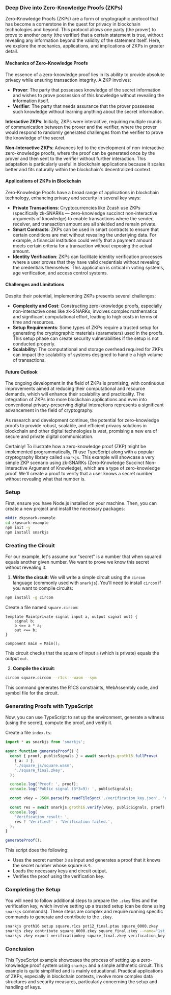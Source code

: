 ### Deep Dive into Zero-Knowledge Proofs (ZKPs)

Zero-Knowledge Proofs (ZKPs) are a form of cryptographic protocol that has become a cornerstone in the quest for privacy in blockchain technologies and beyond. This protocol allows one party (the prover) to prove to another party (the verifier) that a certain statement is true, without revealing any information beyond the validity of the statement itself. Here, we explore the mechanics, applications, and implications of ZKPs in greater detail.

#### **Mechanics of Zero-Knowledge Proofs**

The essence of a zero-knowledge proof lies in its ability to provide absolute privacy while ensuring transaction integrity. A ZKP involves:

- **Prover**: The party that possesses knowledge of the secret information and wishes to prove possession of this knowledge without revealing the information itself.
- **Verifier**: The party that needs assurance that the prover possesses such knowledge without learning anything about the secret information.

**Interactive ZKPs**: Initially, ZKPs were interactive, requiring multiple rounds of communication between the prover and the verifier, where the prover would respond to randomly generated challenges from the verifier to prove the knowledge of the secret.

**Non-Interactive ZKPs**: Advances led to the development of non-interactive zero-knowledge proofs, where the proof can be generated once by the prover and then sent to the verifier without further interaction. This adaptation is particularly useful in blockchain applications because it scales better and fits naturally within the blockchain's decentralized context.

#### **Applications of ZKPs in Blockchain**

Zero-Knowledge Proofs have a broad range of applications in blockchain technology, enhancing privacy and security in several key ways:

- **Private Transactions**: Cryptocurrencies like Zcash use ZKPs (specifically zk-SNARKs — zero-knowledge succinct non-interactive arguments of knowledge) to enable transactions where the sender, receiver, and transaction amount are all shielded and remain private.
- **Smart Contracts**: ZKPs can be used in smart contracts to ensure that certain conditions are met without revealing the underlying data. For example, a financial institution could verify that a payment amount meets certain criteria for a transaction without exposing the actual amount.
- **Identity Verification**: ZKPs can facilitate identity verification processes where a user proves that they have valid credentials without revealing the credentials themselves. This application is critical in voting systems, age verification, and access control systems.

#### **Challenges and Limitations**

Despite their potential, implementing ZKPs presents several challenges:

- **Complexity and Cost**: Constructing zero-knowledge proofs, especially non-interactive ones like zk-SNARKs, involves complex mathematics and significant computational effort, leading to high costs in terms of time and resources.
- **Setup Requirements**: Some types of ZKPs require a trusted setup for generating the cryptographic materials (parameters) used in the proofs. This setup phase can create security vulnerabilities if the setup is not conducted properly.
- **Scalability**: The computational and storage overhead required for ZKPs can impact the scalability of systems designed to handle a high volume of transactions.

#### **Future Outlook**

The ongoing development in the field of ZKPs is promising, with continuous improvements aimed at reducing their computational and resource demands, which will enhance their scalability and practicality. The integration of ZKPs into more blockchain applications and even into conventional privacy-preserving digital interactions represents a significant advancement in the field of cryptography.

As research and development continue, the potential for zero-knowledge proofs to provide robust, scalable, and efficient privacy solutions in blockchain and other digital technologies is vast, promising a new era of secure and private digital communication.

Certainly! To illustrate how a zero-knowledge proof (ZKP) might be implemented programmatically, I’ll use TypeScript along with a popular cryptography library called `snarkjs`. This example will showcase a very simple ZKP scenario using zk-SNARKs (Zero-Knowledge Succinct Non-Interactive Argument of Knowledge), which are a type of zero-knowledge proof. We'll create a proof to verify that a user knows a secret number without revealing what that number is.

### Setup

First, ensure you have Node.js installed on your machine. Then, you can create a new project and install the necessary packages:

```bash
mkdir zkpsnark-example
cd zkpsnark-example
npm init -y
npm install snarkjs
```

### Creating the Circuit

For our example, let's assume our "secret" is a number that when squared equals another given number. We want to prove we know this secret without revealing it.

1. **Write the circuit**: We will write a simple circuit using the `circom` language (commonly used with `snarkjs`). You'll need to install `circom` if you want to compile circuits:

```bash
npm install -g circom
```

Create a file named `square.circom`:

```plaintext
template Main(private signal input a, output signal out) {
    signal b;
    b <== a * a;
    out <== b;
}

component main = Main();
```

This circuit checks that the square of input `a` (which is private) equals the output `out`.

2. **Compile the circuit**:

```bash
circom square.circom --r1cs --wasm --sym
```

This command generates the R1CS constraints, WebAssembly code, and symbol file for the circuit.

### Generating Proofs with TypeScript

Now, you can use TypeScript to set up the environment, generate a witness (using the secret), compute the proof, and verify it.

Create a file `index.ts`:

```typescript
import * as snarkjs from 'snarkjs';

async function generateProof() {
  const { proof, publicSignals } = await snarkjs.groth16.fullProve(
    { a: 3 },
    './square_js/square.wasm',
    './square_final.zkey',
  );

  console.log('Proof: ', proof);
  console.log('Public signal (3*3=9): ', publicSignals);

  const vKey = JSON.parse(fs.readFileSync('./verification_key.json', 'utf8'));

  const res = await snarkjs.groth16.verify(vKey, publicSignals, proof);
  console.log(
    'Verification result: ',
    res ? 'Verified!' : 'Verification failed.',
  );
}

generateProof();
```

This script does the following:

- Uses the secret number `3` as input and generates a proof that it knows the secret number whose square is `9`.
- Loads the necessary keys and circuit output.
- Verifies the proof using the verification key.

### Completing the Setup

You will need to follow additional steps to prepare the `.zkey` files and the verification key, which involve setting up a trusted setup (can be done using `snarkjs` commands). These steps are complex and require running specific commands to generate and contribute to the `.zkey`.

```bash
snarkjs groth16 setup square.r1cs pot12_final.ptau square_0000.zkey
snarkjs zkey contribute square_0000.zkey square_final.zkey --name="1st Contributor Name" -v
snarkjs zkey export verificationkey square_final.zkey verification_key.json
```

### Conclusion

This TypeScript example showcases the process of setting up a zero-knowledge proof system using `snarkjs` and a simple arithmetic circuit. This example is quite simplified and is mainly educational. Practical applications of ZKPs, especially in blockchain contexts, involve more complex data structures and security measures, particularly concerning the setup and handling of keys.
